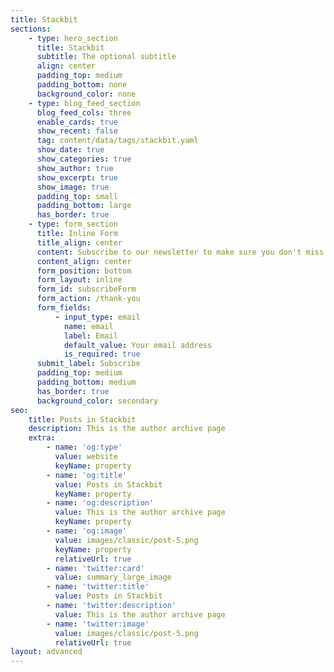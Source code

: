 ```yaml
---
title: Stackbit
sections:
    - type: hero_section
      title: Stackbit
      subtitle: The optional subtitle
      align: center
      padding_top: medium
      padding_bottom: none
      background_color: none
    - type: blog_feed_section
      blog_feed_cols: three
      enable_cards: true
      show_recent: false
      tag: content/data/tags/stackbit.yaml
      show_date: true
      show_categories: true
      show_author: true
      show_excerpt: true
      show_image: true
      padding_top: small
      padding_bottom: large
      has_border: true
    - type: form_section
      title: Inline Form
      title_align: center
      content: Subscribe to our newsletter to make sure you don't miss anything.
      content_align: center
      form_position: bottom
      form_layout: inline
      form_id: subscribeForm
      form_action: /thank-you
      form_fields:
          - input_type: email
            name: email
            label: Email
            default_value: Your email address
            is_required: true
      submit_label: Subscribe
      padding_top: medium
      padding_bottom: medium
      has_border: true
      background_color: secondary
seo:
    title: Posts in Stackbit
    description: This is the author archive page
    extra:
        - name: 'og:type'
          value: website
          keyName: property
        - name: 'og:title'
          value: Posts in Stackbit
          keyName: property
        - name: 'og:description'
          value: This is the author archive page
          keyName: property
        - name: 'og:image'
          value: images/classic/post-5.png
          keyName: property
          relativeUrl: true
        - name: 'twitter:card'
          value: summary_large_image
        - name: 'twitter:title'
          value: Posts in Stackbit
        - name: 'twitter:description'
          value: This is the author archive page
        - name: 'twitter:image'
          value: images/classic/post-5.png
          relativeUrl: true
layout: advanced
---
```

